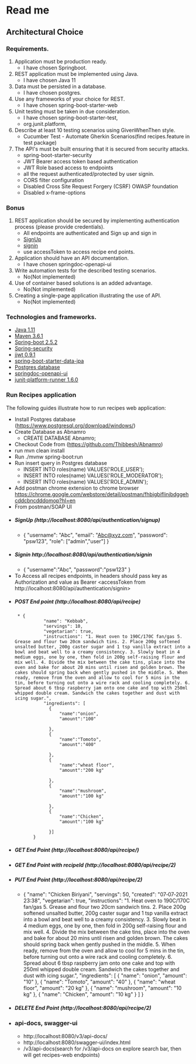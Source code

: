 # Read me

## Architectural Choice

### Requirements.
1. Application must be production ready.
    * I have chosen Springboot.
2. REST application must be implemented using Java.
    * I have chosen Java 11
3. Data must be persisted in a database.
    * I have chosen postgres.
4. Use any frameworks of your choice for REST.
    * I have chosen spring-boot-starter-web
5. Unit testing must be taken in due consideration.
    * I have chosen spring-boot-starter-test, 
    * org.junit.platform,
6. Describe at least 10 testing scenarios using GivenWhenThen style.
    * Cucumber Test - Automate Gherkin Scenarios(find recipes.feature in test package)
7. The API's must be built ensuring that it is secured from security attacks.
    * spring-boot-starter-security
    * JWT Bearer access token based authentication
    * JWT Role based access to endpoints
    * all the request authenticated/protected by user signin.
    * CORS filter configuration
    * Disabled Cross Site Request Forgery (CSRF) OWASP foundation
    * Disabled x-frame-options

### Bonus

1. REST application should be secured by implementing authentication process (please provide credentials).
    * All endpoints are authenticated and Sign up and sign in
    * [SignUp](http://localhost:8080/api/authentication/signup)
    * [signin](http://localhost:8080/api/authentication/signin)
    * use accessToken to access recipe end points.
2. Application should have an API documentation.
    * I have chosen springdoc-openapi-ui
3. Write automation tests for the described testing scenarios.
    * No(Not implemented)
4. Use of container based solutions is an added advantage.
    * No(Not implemented)
5. Creating a single-page application illustrating the use of API.
    * No(Not implemented)    
    
### Technologies and frameworks.
* [Java 1.11](https://www.oracle.com/java/technologies/javase-jdk11-downloads.html)
* [Maven 3.6.1](https://maven.apache.org/download.cgi)
* [Spring-boot 2.5.2](https://spring.io/projects/spring-boot)
* [Spring-security](https://spring.io/projects/spring-security)
* [jjwt 0.9.1](https://jwt.io/introduction)
* [spring-boot-starter-data-jpa](https://spring.io/projects/spring-data-jpa)
* [Postgres database](https://www.postgresql.org/download/windows/)
* [springdoc-openapi-ui](https://springdoc.org/)
* [junit-platform-runner 1.6.0](https://junit.org/junit5/docs/current/user-guide/)    


### Run Recipes application
The following guides illustrate how to run recipes web application:
* Install Postgres database (https://www.postgresql.org/download/windows/)
* Create Database as Abnamro
    * CREATE DATABASE Abnamro;
* Checkout Code from (https://github.com/Thibbesh/Abnamro)
* run mvn clean install
* Run ./mvnw spring-boot:run
* Run insert query in Postgres database
    * INSERT INTO roles(name) VALUES('ROLE_USER');
    * INSERT INTO roles(name) VALUES('ROLE_MODERATOR');
    * INSERT INTO roles(name) VALUES('ROLE_ADMIN');
* Add postman chrome extension to chrome browser https://chrome.google.com/webstore/detail/postman/fhbjgbiflinjbdggehcddcbncdddomop?hl=en
* From postman/SOAP UI 
* ##### SignUp (http://localhost:8080/api/authentication/signup)
    * {
            "username": "Abc",
            "email": "Abc@xyz.com",
            "password": "psw123",
            "role": ["admin","user"]
       }   
 * ##### Signin http://localhost:8080/api/authentication/signin
    * {
            "username":"Abc",
            "password":"psw123"
       } 
 * To Access all recipes endpoints, in headers should pass  key as Authorization and value as  Bearer <accessToken from http://localhost:8080/api/authentication/signin>   
 * ##### POST End point (http://localhost:8080/api/recipe)
        * {
                  "name": "Kebbab",
                  "servings": 10,
                  "vegetarian": true,
                  "instructions": "1. Heat oven to 190C/170C fan/gas 5. Grease and flour two 20cm sandwich tins. 2. Place 200g softened unsalted butter, 200g caster sugar and 1 tsp vanilla extract into a bowl and beat well to a creamy consistency. 3. Slowly beat in 4 medium eggs, one by one, then fold in 200g self-raising flour and mix well. 4. Divide the mix between the cake tins, place into the oven and bake for about 20 mins until risen and golden brown. The cakes should spring back when gently pushed in the middle. 5. When ready, remove from the oven and allow to cool for 5 mins in the tin, before turning out onto a wire rack and cooling completely. 6. Spread about 6 tbsp raspberry jam onto one cake and top with 250ml whipped double cream. Sandwich the cakes together and dust with icing sugar.",
                  "ingredients": [
                  	{
                  		"name":"onion",
                  		"amount":"100"
                  		
                  	},
                  	{
                  		"name":"Tomoto",
                  		"amount":"400"
                  		
                  	},
                  	{
                  		"name":"wheat floor",
                  		"amount":"200 kg"
                  		
                  	},
                  	{
                  		"name":"mushroom",
                  		"amount":"100 kg"
                  		
                  	},
                  	{
                  		"name":"Chicken",
                  		"amount":"100 kg"
                  		
                  	}]
              }
* ##### GET End Point (http://localhost:8080/api/recipe/)
* ##### GET End Point with recipeId (http://localhost:8080/api/recipe/2)
* ##### PUT End Point (http://localhost:8080/api/recipe/2)
    * {
              "name": "Chicken Biriyani",
              "servings": 50,
              "created": "07‐07‐2021 23:38",
              "vegetarian": true,
              "instructions": "1. Heat oven to 190C/170C fan/gas 5. Grease and flour two 20cm sandwich tins. 2. Place 200g softened unsalted butter, 200g caster sugar and 1 tsp vanilla extract into a bowl and beat well to a creamy consistency. 3. Slowly beat in 4 medium eggs, one by one, then fold in 200g self-raising flour and mix well. 4. Divide the mix between the cake tins, place into the oven and bake for about 20 mins until risen and golden brown. The cakes should spring back when gently pushed in the middle. 5. When ready, remove from the oven and allow to cool for 5 mins in the tin, before turning out onto a wire rack and cooling completely. 6. Spread about 6 tbsp raspberry jam onto one cake and top with 250ml whipped double cream. Sandwich the cakes together and dust with icing sugar.",
              "ingredients": [
                  {
                      "name": "onion",
                      "amount": "10"
                  },
                  {
                      "name": "Tomoto",
                      "amount": "40"
                  },
                  {
                      "name": "wheat floor",
                      "amount": "20 kg"
                  },
                  {
                     "name": "mushroom",
                      "amount": "10 kg"
                  },
                  {
                      "name": "Chicken",
                      "amount": "10 kg"
                  }
              ]
      }
 * ##### DELETE End Point (http://localhost:8080/api/recipe/2)
 * ### api-docs, swagger-ui
    * http://localhost:8080/v3/api-docs/
    * http://localhost:8080/swagger-ui/index.html
    * /v3/api-docs(search for /v3/api-docs on explore search bar, then will get recipes-web endpoints)
